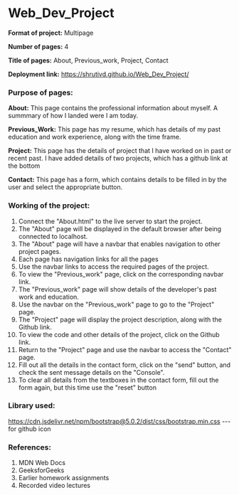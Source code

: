 # Web_Dev_Project

**Format of project:** Multipage

**Number of pages:** 4

**Title of pages:** About, Previous_work, Project, Contact

**Deployment link:** https://shrutivd.github.io/Web_Dev_Project/

### Purpose of pages:

**About:**
This page contains the professional information about myself. A summmary of how I landed were I am today.

**Previous_Work:**
This page has my resume, which has details of my past education and work experience, along with the time frame.

**Project:**
This page has the details of project that I have worked on in past or recent past. I have added details of two projects, which has a github link at the bottom

**Contact:**
This page has a form, which contains details to be filled in by the user and select the appropriate button.

### Working of the project:

1. Connect the "About.html" to the live server to start the project.
2. The "About" page will be displayed in the default browser after being connected to localhost.
3. The "About" page will have a navbar that enables navigation to other project pages.
4. Each page has navigation links for all the pages
5. Use the navbar links to access the required pages of the project.
6. To view the "Previous_work" page, click on the corresponding navbar link.
7. The "Previous_work" page will show details of the developer's past work and education.
8. Use the navbar on the "Previous_work" page to go to the "Project" page.
9. The "Project" page will display the project description, along with the Github link.
10. To view the code and other details of the project, click on the Github link.
11. Return to the "Project" page and use the navbar to access the "Contact" page.
12. Fill out all the details in the contact form, click on the "send" button, and check the sent message details on the "Console".
13. To clear all details from the textboxes in the contact form, fill out the form again, but this time use the "reset" button

### Library used:

https://cdn.jsdelivr.net/npm/bootstrap@5.0.2/dist/css/bootstrap.min.css --- for github icon

### References:

1. MDN Web Docs
2. GeeksforGeeks
3. Earlier homework assignments
4. Recorded video lectures
